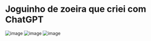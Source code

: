 # Joguinho de zoeira que criei com ChatGPT
![image](https://github.com/user-attachments/assets/0a31e89e-2b40-4563-81cc-df05dc4134b3)
![image](https://github.com/user-attachments/assets/6d48c3ee-390f-4659-b276-1c38a1a6d440)
![image](https://github.com/user-attachments/assets/698a58c6-07aa-484a-93ac-e498a1c75c7a)
